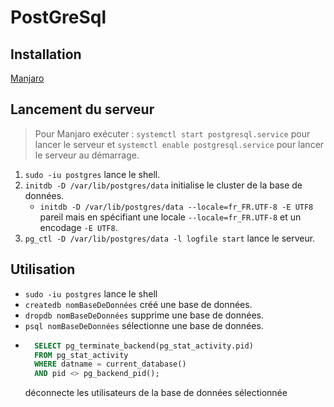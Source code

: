 # PostGreSql

## Installation

[Manjaro](https://wiki.archlinux.org/index.php/PostgreSQL)

## Lancement du serveur

> Pour Manjaro exécuter : `systemctl start postgresql.service` pour lancer le serveur et `systemctl enable postgresql.service` pour lancer le serveur au démarrage.

1. `sudo -iu postgres` lance le shell.
2. `initdb -D /var/lib/postgres/data` initialise le cluster de la base de données.
    * `initdb -D /var/lib/postgres/data --locale=fr_FR.UTF-8 -E UTF8` pareil mais en spécifiant une locale `--locale=fr_FR.UTF-8` et un encodage `-E UTF8`.
3. `pg_ctl -D /var/lib/postgres/data -l logfile start` lance le serveur.

## Utilisation

* `sudo -iu postgres` lance le shell
* `createdb nomBaseDeDonnées` créé une base de données.
* `dropdb nomBaseDeDonnées` supprime une base de données.
* `psql nomBaseDeDonnées` sélectionne une base de données.
* ```SQL
    SELECT pg_terminate_backend(pg_stat_activity.pid)
    FROM pg_stat_activity
    WHERE datname = current_database()
    AND pid <> pg_backend_pid();
    ```
    déconnecte les utilisateurs de la base de données sélectionnée